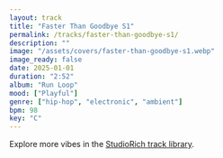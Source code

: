 ```yaml
---
layout: track
title: "Faster Than Goodbye S1"
permalink: /tracks/faster-than-goodbye-s1/
description: ""
image: "/assets/covers/faster-than-goodbye-s1.webp"
image_ready: false
date: 2025-01-01
duration: "2:52"
album: "Run Loop"
mood: ["Playful"]
genre: ["hip-hop", "electronic", "ambient"]
bpm: 98
key: "C"
---
```


Explore more vibes in the [StudioRich track library](/tracks/).
